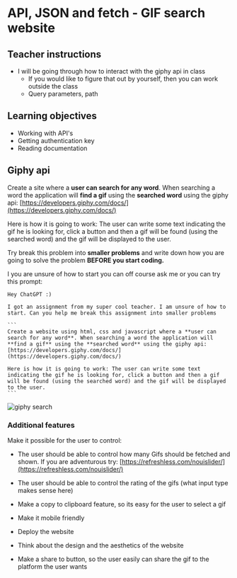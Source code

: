 # API, JSON and fetch - GIF search website



## Teacher instructions

- I will be going through how to interact with the giphy api in class
  - If you would like to figure that out by yourself, then you can work outside the class
  - Query parameters, path



## Learning objectives

- Working with API's
- Getting authentication key
- Reading documentation



<!--

## After class consideration

- Godt at lave gennemgang af hvordan man laver urlen man skal fetche til. Ellers havde det været ret svært

-->





## Giphy api

Create a site where a **user can search for any word**. When searching a word the application will **find a gif** using the **searched word** using the giphy api: [https://developers.giphy.com/docs/](https://developers.giphy.com/docs/)

Here is how it is going to work: The user can write some text indicating the gif he is looking for, click a button and then a gif will be found (using the searched word) and the gif will be displayed to the user.

Try break this problem into **smaller problems** and write down how you are going to solve the problem **BEFORE you start coding.**

I you are unsure of how to start you can off course ask me or you can try this prompt:

````
Hey ChatGPT :) 

I got an assignment from my super cool teacher. I am unsure of how to start. Can you help me break this assignment into smaller problems

```
Create a website using html, css and javascript where a **user can search for any word**. When searching a word the application will **find a gif** using the **searched word** using the giphy api: [https://developers.giphy.com/docs/](https://developers.giphy.com/docs/)

Here is how it is going to work: The user can write some text indicating the gif he is looking for, click a button and then a gif will be found (using the searched word) and the gif will be displayed to the user.
```
````



![giphy search](https://github.com/HackYourFuture-CPH/JavaScript/raw/main/javascript3/week1/assets/giphy-search.gif)



### Additional features

Make it possible for the user to control:

- The user should be able to control how many Gifs should be fetched and shown. If you are adventurous try: [https://refreshless.com/nouislider/](https://refreshless.com/nouislider/)
- The user should be able to control the rating of the gifs (what input type makes sense here)

- Make a copy to clipboard feature, so its easy for the user to select a gif
- Make it mobile friendly
- Deploy the website
- Think about the design and the aesthetics of the website
- Make a share to button, so the user easily can share the gif to the platform the user wants



